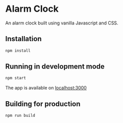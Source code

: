 # Alarm Clock

An alarm clock built using vanilla Javascript and CSS.

## Installation
```sh
npm install
```

## Running in development mode
```sh
npm start
```
The app is available on [localhost:3000](http://localhost:3000)

## Building for production
```sh
npm run build
```
